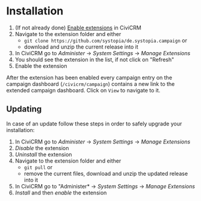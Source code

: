 # Installation

1. (If not already done)
   [Enable extensions](http://wiki.civicrm.org/confluence/display/CRMDOC/Extensions) in CiviCRM
2. Navigate to the extension folder and either
    - `git clone https://github.com/systopia/de.systopia.campaign` or
    - download and unzip the current release into it
3. In CiviCRM go to *Administer* → *System Settings* → *Manage Extensions*
4. You should see the extension in the list, if not click on "Refresh"
5. Enable the extension

After the extension has been enabled every campaign entry on the campaign
dashboard (`/civicrm/campaign`) contains a new link to the extended campaign
dashboard. Click on `View` to navigate to it.

## Updating
In case of an update follow these steps in order to safely upgrade your
installation:

1. In CiviCRM go to *Administer* → *System Settings* → *Manage Extensions*
2. *Disable* the extension
3. *Uninstall* the extension
4. Navigate to the extension folder and either
    - `git pull` or
    - remove the current files, download and unzip the updated release into it
5. In CiviCRM go to "Administer* → *System Settings* → *Manage Extensions*
6. *Install* and then *enable* the extension
